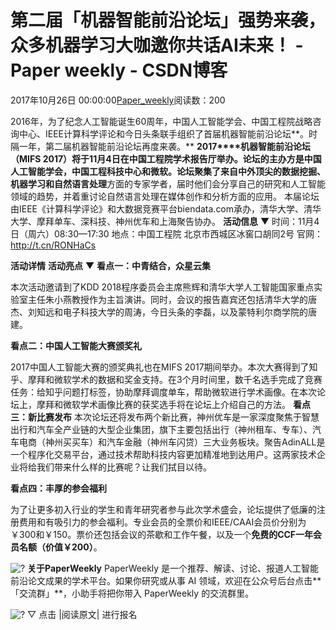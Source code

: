 
# 第二届「机器智能前沿论坛」强势来袭，众多机器学习大咖邀你共话AI未来！ - Paper weekly - CSDN博客


2017年10月26日 00:00:00[Paper_weekly](https://me.csdn.net/c9Yv2cf9I06K2A9E)阅读数：200


2016年，为了纪念人工智能诞生60周年，中国人工智能学会、中国工程院战略咨询中心、IEEE计算科学评论和今日头条联手组织了首届机器智能前沿论坛**。时隔一年，第二届机器智能前沿论坛再度来袭。**
**2017****机器智能前沿论坛（MIFS 2017）**将于11月4日在中国工程院学术报告厅举办。论坛的主办方是中国人工智能学会，中国工程科技中心和微软。论坛聚集了来自中外顶尖的**数据挖掘、机器学习和自然语言处理**方面的专家学者，届时他们会分享自己的研究和人工智能领域的趋势，并着重讨论自然语言处理在媒体创作和分析方面的应用。
本届论坛由IEEE《计算科学评论》和大数据竞赛平台biendata.com承办，清华大学、清华大学、摩拜单车、深科技、神州优车和上海聚告协办。
**活动信息**
▼
时间：11月4日（周六）08:30—17:30
地点：中国工程院 北京市西城区冰窖口胡同2号
官网：http://t.cn/RONHaCs

**活动详情**
**活动亮点**
▼
**看点一：中青结合，众星云集**

本次活动邀请到了KDD 2018程序委员会主席熊辉和清华大学人工智能国家重点实验室主任朱小燕教授作为主旨演讲。同时，会议的报告嘉宾还包括清华大学的唐杰、刘知远和电子科技大学的周涛，今日头条的李磊，以及蒙特利尔商学院的唐建。

**看点二：中国人工智能大赛颁奖礼**

2017中国人工智能大赛的颁奖典礼也在MIFS 2017期间举办。本次大赛得到了知乎、摩拜和微软学术的数据和奖金支持。在3个月时间里，数千名选手完成了竞赛任务：给知乎问题打标签，协助摩拜调度单车，帮助微软进行学术画像。在本次论坛上，摩拜和微软学术画像比赛的获奖选手将在论坛上介绍自己的方法。
**看点三：新比赛发布**
本次论坛还将发布两个新比赛，神州优车是一家深度聚焦于智慧出行和汽车全产业链的大型企业集团，旗下主要包括出行（神州租车、专车）、汽车电商（神州买买车）和汽车金融（神州车闪贷）三大业务板块。聚告AdinALL是一个程序化交易平台，通过技术帮助科技内容更加精准地到达用户。这两家技术企业将给我们带来什么样的比赛呢？让我们拭目以待。

**看点四：丰厚的参会福利**

为了让更多初入行业的学生和青年研究者参与此次学术盛会，论坛提供了低廉的注册费用和有吸引力的参会福利。专业会员的全票价和IEEE/CAAI会员价分别为￥300和￥150。票价还包括会议的茶歇和工作午餐，以及一个**免费的CCF一年会员名额（价值￥200）**。

![?](https://ss.csdn.net/p?https://mmbiz.qpic.cn/mmbiz_jpg/VBcD02jFhgnAjJtUdHJBsYKhqibiag6ibKrsB0Ob4yCUZLmQyS2zpB9mokFfpWgzT8wyx4JWgQsLcMPj13JLUpuEw/?)
**关于PaperWeekly**
PaperWeekly 是一个推荐、解读、讨论、报道人工智能前沿论文成果的学术平台。如果你研究或从事 AI 领域，欢迎在公众号后台点击**「交流群」**，小助手将把你带入
 PaperWeekly 的交流群里。

![?](https://ss.csdn.net/p?https://mmbiz.qpic.cn/mmbiz_gif/VBcD02jFhgkXb8A1kiafKxib8NXiaPMU8mQvRWVBtFNic4G5b5GDD7YdwrsCAicOc8kp5tdEOU3x7ufnleSbKkiaj5Dg/?)
▽ 点击 |阅读原文| 进行报名


